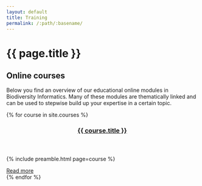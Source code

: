 ```yaml
---
layout: default
title: Training
permalink: /:path/:basename/
---
```

# {{ page.title }}

## Online courses
Below you find an overview of our educational online modules in Biodiversity Informatics. Many of these modules are thematically linked and can be used to stepwise build up your expertise in a certain topic. 

<div>
{% for course in site.courses %}
  <article class="mt-6 pb-4 border-b-4 border-slate-200 last:border-0">
    <header>
      <h3><a href="{{ course.url }}">{{ course.title }}</a></h3>
    </header>
    <p class="mt-2">
      {% include preamble.html page=course %}
    </p>
    <footer>
      <a href="{{ course.url }}" title="{{ course.title }}" class="link-icon text-lg">Read more</a>
    </footer>
  </article>
{% endfor %}
</div>
